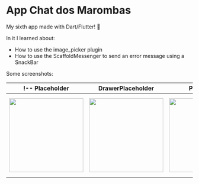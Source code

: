 # App Chat dos Marombas

My sixth app made with Dart/Flutter! 🚀

In it I learned about:
* How to use the image_picker plugin
* How to use the ScaffoldMessenger to send an error message using a SnackBar

Some screenshots:

!-- Placeholder            | DrawerPlaceholder         | Placeholder               | Placeholder               | Placeholder
:-------------------------:|:-------------------------:|:-------------------------:|:-------------------------:|:-------------------------:
<img src="" width="200">  |  <img src="" width="200"> | <img src="" width="200"> | <img src="" width="200"> | <img src="" width="200"> -->